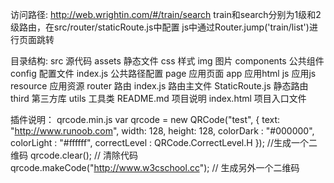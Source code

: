 访问路径:
http://web.wrightin.com/#/train/search
train和search分别为1级和2级路由，在src/router/staticRoute.js中配置
js中通过Router.jump('train/list')进行页面跳转

目录结构:
src                     源代码
    assets              静态文件
        css             样式
        img             图片
    components          公共组件
    config              配置文件
        index.js        公共路径配置
    page                应用页面
        app             应用html
        js              应用js
        resource        应用资源
    router              路由
        index.js        路由主文件
        StaticRoute.js  静态路由
    third               第三方库
    utils               工具类
    README.md           项目说明
index.html              项目入口文件

插件说明：
qrcode.min.js
var qrcode = new QRCode("test", {
    text: "http://www.runoob.com",
    width: 128,
    height: 128,
    colorDark : "#000000",
    colorLight : "#ffffff",
    correctLevel : QRCode.CorrectLevel.H
}); //生成一个二维码
qrcode.clear(); // 清除代码
qrcode.makeCode("http://www.w3cschool.cc"); // 生成另外一个二维码
